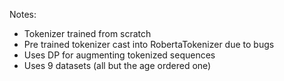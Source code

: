 Notes:

- Tokenizer trained from scratch
- Pre trained tokenizer cast into RobertaTokenizer due to bugs
- Uses DP for augmenting tokenized sequences
- Uses 9 datasets (all but the age ordered one)
